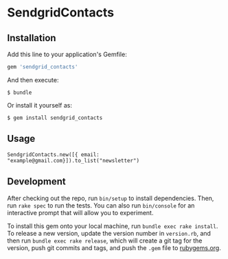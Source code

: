 # SendgridContacts

## Installation

Add this line to your application's Gemfile:

```ruby
gem 'sendgrid_contacts'
```

And then execute:

    $ bundle

Or install it yourself as:

    $ gem install sendgrid_contacts

## Usage
    SendgridContacts.new([{ email: "example@gmail.com}]).to_list("newsletter")

## Development

After checking out the repo, run `bin/setup` to install dependencies. Then, run `rake spec` to run the tests. You can also run `bin/console` for an interactive prompt that will allow you to experiment.

To install this gem onto your local machine, run `bundle exec rake install`. To release a new version, update the version number in `version.rb`, and then run `bundle exec rake release`, which will create a git tag for the version, push git commits and tags, and push the `.gem` file to [rubygems.org](https://rubygems.org).


